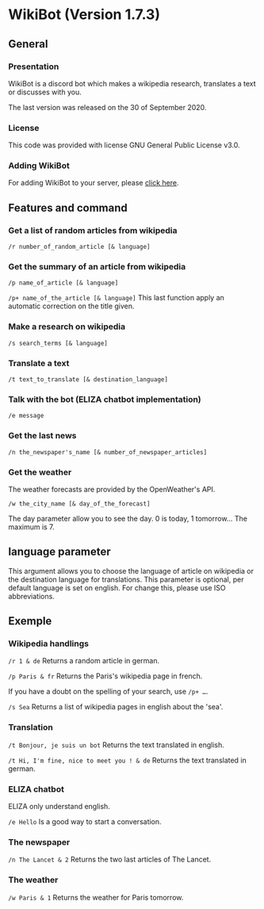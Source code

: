 # WikiBot (Version 1.7.3)

## General

### Presentation

WikiBot is a discord bot which makes a wikipedia research, translates a text or discusses with you.

The last version was released on the 30 of September 2020.

### License

This code was provided with license GNU General Public License v3.0.

### Adding WikiBot

For adding WikiBot to your server, please [click here](https://discord.com/api/oauth2/authorize?client_id=731043686682591263&permissions=8&scope=bot).

## Features and command

### Get a list of random articles from wikipedia

`/r number_of_random_article [& language]`

### Get the summary of an article from wikipedia

`/p name_of_article [& language]`

`/p+ name_of_the_article [& language]`
This last function apply an automatic correction on the title given.

### Make a research on wikipedia

`/s search_terms [& language]`

### Translate a text

`/t text_to_translate [& destination_language]`

### Talk with the bot (ELIZA chatbot implementation)

`/e message`

### Get the last news

`/n the_newspaper's_name [& number_of_newspaper_articles]`

### Get the weather

The weather forecasts are provided by the OpenWeather's API.

`/w the_city_name [& day_of_the_forecast]`

The day parameter allow you to see the day. 0 is today, 1 tomorrow… The maximum is 7.


## language parameter

This argument allows you to choose the language of article on wikipedia or the destination language for translations. This parameter is optional, per default language is set on english. For change this, please use ISO abbreviations.

## Exemple

### Wikipedia handlings

`/r 1 & de` 
Returns a random article in german.

`/p Paris & fr`
Returns the Paris's wikipedia page in french.

If you have a doubt on the spelling of your search, use `/p+ …`.

`/s Sea`
Returns a list of wikipedia pages in english about the 'sea'.

### Translation

`/t Bonjour, je suis un bot`
Returns the text translated in english.

`/t Hi, I'm fine, nice to meet you ! & de`
Returns the text translated in german.

### ELIZA chatbot

ELIZA only understand english.

`/e Hello`
Is a good way to start a conversation.

### The newspaper

`/n The Lancet & 2`
Returns the two last articles of The Lancet.

### The weather

`/w Paris & 1`
Returns the weather for Paris tomorrow.
